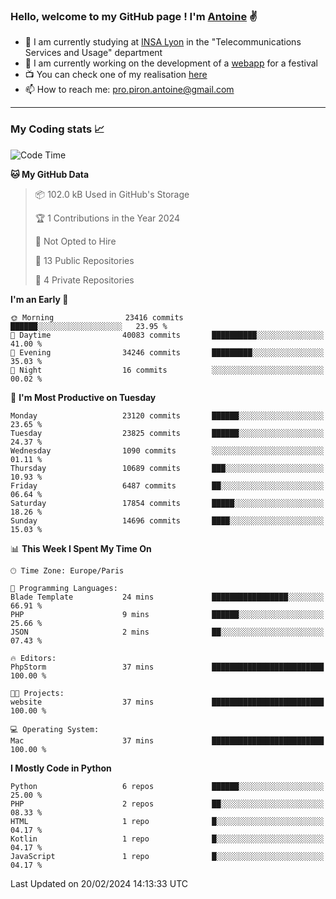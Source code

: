 ### Hello, welcome to my GitHub page ! I'm [Antoine](https://github.com/AntoinePiron) ✌️

- 🌱 I am currently studying at [INSA Lyon](https://www.insa-lyon.fr) in the "Telecommunications Services and Usage" department
- 🔭 I am currently working on the development of a [webapp](https://github.com/24HeuresINSA/Overbookd) for a festival
- 📺 You can check one of my realisation [here](https://astustc.fr)
- 📫 How to reach me: [pro.piron.antoine@gmail.com](mailto:pro.piron.antoine@gmail.com)

---

### My Coding stats 📈
<!--START_SECTION:waka-->
![Code Time](http://img.shields.io/badge/Code%20Time-205%20hrs%209%20mins-blue)

**🐱 My GitHub Data** 

> 📦 102.0 kB Used in GitHub's Storage 
 > 
> 🏆 1 Contributions in the Year 2024
 > 
> 🚫 Not Opted to Hire
 > 
> 📜 13 Public Repositories 
 > 
> 🔑 4 Private Repositories 
 > 
**I'm an Early 🐤** 

```text
🌞 Morning                23416 commits       ██████░░░░░░░░░░░░░░░░░░░   23.95 % 
🌆 Daytime                40083 commits       ██████████░░░░░░░░░░░░░░░   41.00 % 
🌃 Evening                34246 commits       █████████░░░░░░░░░░░░░░░░   35.03 % 
🌙 Night                  16 commits          ░░░░░░░░░░░░░░░░░░░░░░░░░   00.02 % 
```
📅 **I'm Most Productive on Tuesday** 

```text
Monday                   23120 commits       ██████░░░░░░░░░░░░░░░░░░░   23.65 % 
Tuesday                  23825 commits       ██████░░░░░░░░░░░░░░░░░░░   24.37 % 
Wednesday                1090 commits        ░░░░░░░░░░░░░░░░░░░░░░░░░   01.11 % 
Thursday                 10689 commits       ███░░░░░░░░░░░░░░░░░░░░░░   10.93 % 
Friday                   6487 commits        ██░░░░░░░░░░░░░░░░░░░░░░░   06.64 % 
Saturday                 17854 commits       █████░░░░░░░░░░░░░░░░░░░░   18.26 % 
Sunday                   14696 commits       ████░░░░░░░░░░░░░░░░░░░░░   15.03 % 
```


📊 **This Week I Spent My Time On** 

```text
🕑︎ Time Zone: Europe/Paris

💬 Programming Languages: 
Blade Template           24 mins             █████████████████░░░░░░░░   66.91 % 
PHP                      9 mins              ██████░░░░░░░░░░░░░░░░░░░   25.66 % 
JSON                     2 mins              ██░░░░░░░░░░░░░░░░░░░░░░░   07.43 % 

🔥 Editors: 
PhpStorm                 37 mins             █████████████████████████   100.00 % 

🐱‍💻 Projects: 
website                  37 mins             █████████████████████████   100.00 % 

💻 Operating System: 
Mac                      37 mins             █████████████████████████   100.00 % 
```

**I Mostly Code in Python** 

```text
Python                   6 repos             ██████░░░░░░░░░░░░░░░░░░░   25.00 % 
PHP                      2 repos             ██░░░░░░░░░░░░░░░░░░░░░░░   08.33 % 
HTML                     1 repo              █░░░░░░░░░░░░░░░░░░░░░░░░   04.17 % 
Kotlin                   1 repo              █░░░░░░░░░░░░░░░░░░░░░░░░   04.17 % 
JavaScript               1 repo              █░░░░░░░░░░░░░░░░░░░░░░░░   04.17 % 
```




 Last Updated on 20/02/2024 14:13:33 UTC
<!--END_SECTION:waka-->
